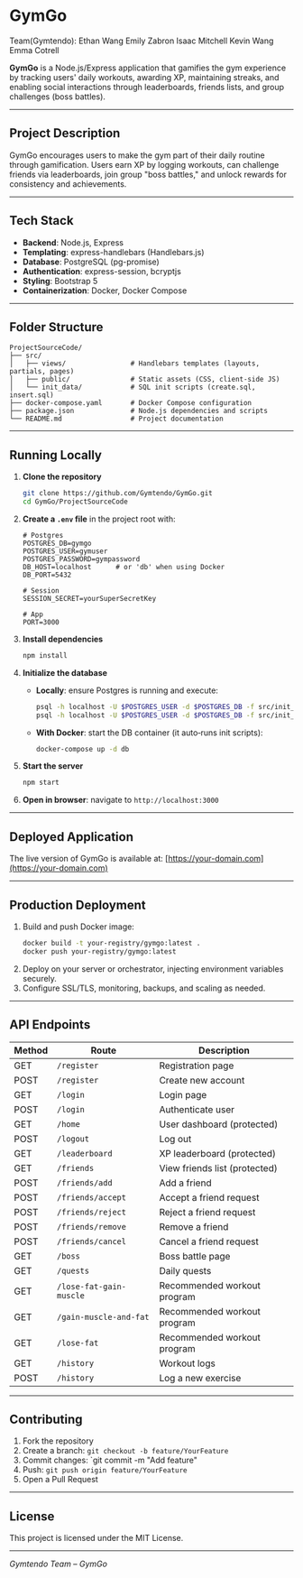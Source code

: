 # GymGo
Team(Gymtendo):
Ethan Wang
Emily Zabron
Isaac Mitchell
Kevin Wang
Emma Cotrell

**GymGo** is a Node.js/Express application that gamifies the gym experience by tracking users' daily workouts, awarding XP, maintaining streaks, and enabling social interactions through leaderboards, friends lists, and group challenges (boss battles).

---

## Project Description

GymGo encourages users to make the gym part of their daily routine through gamification. Users earn XP by logging workouts, can challenge friends via leaderboards, join group "boss battles," and unlock rewards for consistency and achievements.

---

## Tech Stack

- **Backend**: Node.js, Express
- **Templating**: express-handlebars (Handlebars.js)
- **Database**: PostgreSQL (pg-promise)
- **Authentication**: express-session, bcryptjs
- **Styling**: Bootstrap 5
- **Containerization**: Docker, Docker Compose

---

## Folder Structure

```plaintext
ProjectSourceCode/
├── src/
│   ├── views/                # Handlebars templates (layouts, partials, pages)
│   ├── public/               # Static assets (CSS, client‑side JS)
│   └── init_data/            # SQL init scripts (create.sql, insert.sql)
├── docker-compose.yaml       # Docker Compose configuration
├── package.json              # Node.js dependencies and scripts
└── README.md                 # Project documentation
```

---

## Running Locally

1. **Clone the repository**
   ```bash
   git clone https://github.com/Gymtendo/GymGo.git
   cd GymGo/ProjectSourceCode
   ```

2. **Create a `.env` file** in the project root with:
   ```env
   # Postgres
   POSTGRES_DB=gymgo
   POSTGRES_USER=gymuser
   POSTGRES_PASSWORD=gympassword
   DB_HOST=localhost      # or 'db' when using Docker
   DB_PORT=5432

   # Session
   SESSION_SECRET=yourSuperSecretKey

   # App
   PORT=3000
   ```

3. **Install dependencies**
   ```bash
   npm install
   ```

4. **Initialize the database**
   - **Locally**: ensure Postgres is running and execute:
     ```bash
     psql -h localhost -U $POSTGRES_USER -d $POSTGRES_DB -f src/init_data/create.sql
     psql -h localhost -U $POSTGRES_USER -d $POSTGRES_DB -f src/init_data/insert.sql
     ```
   - **With Docker**: start the DB container (it auto‑runs init scripts):
     ```bash
     docker-compose up -d db
     ```

5. **Start the server**
   ```bash
   npm start
   ```

6. **Open in browser**: navigate to `http://localhost:3000`

---

## Deployed Application

The live version of GymGo is available at: [https://your-domain.com](https://your-domain.com)

---

## Production Deployment

1. Build and push Docker image:
   ```bash
   docker build -t your-registry/gymgo:latest .
   docker push your-registry/gymgo:latest
   ```
2. Deploy on your server or orchestrator, injecting environment variables securely.
3. Configure SSL/TLS, monitoring, backups, and scaling as needed.

---

## API Endpoints

| Method | Route                    | Description                   |
| ------ | -------------------------| ----------------------------- |
| GET    | `/register`              | Registration page             |
| POST   | `/register`              | Create new account            |
| GET    | `/login`                 | Login page                    |
| POST   | `/login`                 | Authenticate user             |
| GET    | `/home`                  | User dashboard (protected)    |
| POST   | `/logout`                | Log out                       |
| GET    | `/leaderboard`           | XP leaderboard (protected)    |
| GET    | `/friends`               | View friends list (protected) |
| POST   | `/friends/add`           | Add a friend                  |
| POST   | `/friends/accept`        | Accept a friend request       |
| POST   | `/friends/reject`        | Reject a friend request       |
| POST   | `/friends/remove`        | Remove a friend               |
| POST   | `/friends/cancel`        | Cancel a friend request       |
| GET    | `/boss`                  | Boss battle page              |
| GET    | `/quests`                | Daily quests                  |
| GET    | `/lose-fat-gain-muscle`  | Recommended workout program   |
| GET    | `/gain-muscle-and-fat`   | Recommended workout program   |
| GET    | `/lose-fat`              | Recommended workout program   |
| GET    | `/history`               | Workout logs                  |
| POST   | `/history`               | Log a new exercise            |

---

## Contributing

1. Fork the repository
2. Create a branch: `git checkout -b feature/YourFeature`
3. Commit changes: `git commit -m "Add feature"
4. Push: `git push origin feature/YourFeature`
5. Open a Pull Request

---

## License

This project is licensed under the MIT License.

---

*Gymtendo Team – GymGo*

